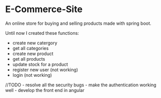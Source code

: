 # E-Commerce-Site
An online store for buying and selling products made with spring boot.

Until now I created these functions:
  - create new catergory
  - get all categories
  - create new product
  - get all products
  - update stock for a product
  - register new user (not working)
  - login             (not working)

//TODO
    - resolve all the security bugs
    - make the authentication working well
    - develop the front end in angular
